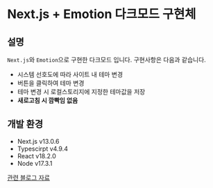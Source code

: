 # Next.js + Emotion 다크모드 구현체

## 설명

`Next.js`와 `Emotion`으로 구현한 다크모드 입니다. 구현사항은 다음과 같습니다.

- 시스템 선호도에 따라 사이트 내 테마 변경
- 버튼을 클릭하여 테마 변경
- 테마 변경 시 로컬스토리지에 지정한 테마값을 저장
- **새로고침 시 깜빡임 없음**

## 개발 환경

- Next.js v13.0.6
- Typescirpt v4.9.4
- React v18.2.0
- Node v17.3.1

[관련 블로그 자료](https://velog.io/@seungchan__y/SSR-%ED%99%98%EA%B2%BD%EC%9D%98-%EB%8B%A4%ED%81%AC%EB%AA%A8%EB%93%9C-%EA%B9%9C%EB%B9%A1%EC%9E%84-%ED%98%84%EC%83%81-%ED%95%B4%EA%B2%B0%ED%95%98%EA%B8%B0)
